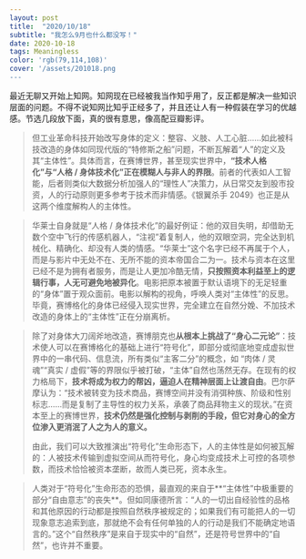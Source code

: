 ```yaml
---
layout: post
title:  "2020/10/18"
subtitle: "我怎么9月也什么都没写！"
date: 2020-10-18
tags: Meaningless
color: 'rgb(79,114,108)'
cover: '/assets/201018.png
---
```


最近无聊又开始上知网。知网现在已经被我当作知乎用了，反正都是解决一些知识层面的问题。不得不说知网比知乎正经多了，并且还让人有一种假装在学习的优越感。节选几段放下面，真的很有意思，像高配豆瓣影评。

> 但工业革命科技开始改写身体的定义：整容、义肢、人工心脏……如此被科技改造的身体如同现代版的“特修斯之船”问题，不断瓦解着“人”的定义及其“主体性”。具体而言，在赛博世界，甚至现实世界中，**“技术人格化”与“人格 / 身体技术化”正在模糊人与非人的界限**。前者的代表如人工智能，后者则类似大数据分析加强人的“理性人”决策力，从日常交友到股市投资，人的行动原则更多参考于技术而非情感。《银翼杀手 2049》也正是从这两个维度解构人的主体性。



> 华莱士自身就是“人格 / 身体技术化”的最好例证：他的双目失明，却借助无数个空中飞行的传感机器人，“注视”着复制人，他的双眼空洞，完全达到机械化、精确化、却没有人类的情感。“华莱士”这个名字已经不再属于个人，而是与影片中无处不在、无所不能的资本帝国合二为一。技术与资本在这里已经不是为拥有者服务，而是让人更加冷酷无情，**只按照资本利益至上的逻辑行事，人无可避免地被异化**。电影把原本被置于默认语境下的无足轻重的“身体”置于观众面前。电影以解构的视角，呼唤人类对“主体性”的反思。毕竟，赛博格化的身体已经侵入现实世界，完全建立在自然分娩、不加技术改造的身体上的“主体性”正在分崩离析。



> 除了对身体大刀阔斧地改造，赛博朋克也**从根本上挑战了“身心二元论”**：技术使人可以在赛博格化的基础上进行“符号化”，即部分或彻底地变成虚拟世界中的一串代码、信息流，所有类似“主客二分”的概念，如 “肉体 / 灵魂”“真实 / 虚假”等的界限似乎被打破，“主体”自然也荡然无存。在现有的权力格局下，**技术将成为权力的帮凶，逼迫人在精神层面上让渡自由**。巴尔萨摩认为：“技术被转变为技术商品，赛博空间并没有消弭种族、阶级和性别标志……而是复制了主导性的权力关系，承袭了商品拜物主义的现状。”在资本至上的赛博世界，**技术仍然是强化控制与剥削的手段，但它对身心的全方位渗入更消泯了人之为人的意义。**
>
> 由此，我们可以大致推演出“符号化”生命形态下，人的主体性是如何被瓦解的：人被技术传输到虚拟空间从而符号化，身心均变成技术上可控的各项参数，而技术恰恰被资本垄断，故而人类已死，资本永生。



> 人类对于“符号化”生命形态的恐惧，最直观的来自于**“主体性”中极重要的部分“自由意志”的丧失**。但如同康德所言：“人的一切出自经验性的品格和其他原因的行动都是按照自然秩序被规定的；如果我们有可能把人的一切现象意志追索到底，那就绝不会有任何单独的人的行动是我们不能确定地语言的。”这个“自然秩序”是来自于现实中的“自然”，还是符号世界中的“自然”，也许并不重要。